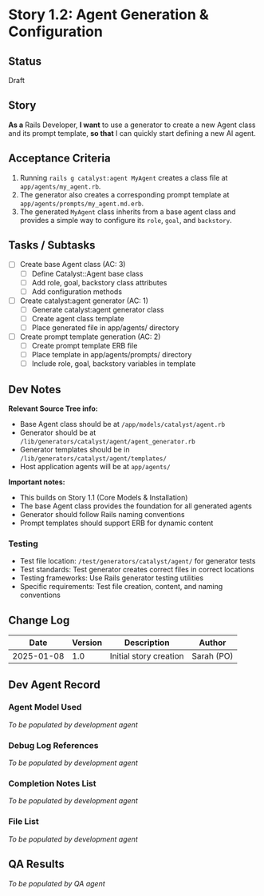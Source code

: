 # Story 1.2: Agent Generation & Configuration

## Status
Draft

## Story
**As a** Rails Developer,
**I want** to use a generator to create a new Agent class and its prompt template,
**so that** I can quickly start defining a new AI agent.

## Acceptance Criteria
1. Running `rails g catalyst:agent MyAgent` creates a class file at `app/agents/my_agent.rb`.
2. The generator also creates a corresponding prompt template at `app/agents/prompts/my_agent.md.erb`.
3. The generated `MyAgent` class inherits from a base agent class and provides a simple way to configure its `role`, `goal`, and `backstory`.

## Tasks / Subtasks

- [ ] Create base Agent class (AC: 3)
  - [ ] Define Catalyst::Agent base class
  - [ ] Add role, goal, backstory class attributes
  - [ ] Add configuration methods
- [ ] Create catalyst:agent generator (AC: 1)
  - [ ] Generate catalyst:agent generator class
  - [ ] Create agent class template
  - [ ] Place generated file in app/agents/ directory
- [ ] Create prompt template generation (AC: 2)
  - [ ] Create prompt template ERB file
  - [ ] Place template in app/agents/prompts/ directory
  - [ ] Include role, goal, backstory variables in template

## Dev Notes

**Relevant Source Tree info:**
- Base Agent class should be at `/app/models/catalyst/agent.rb`
- Generator should be at `/lib/generators/catalyst/agent/agent_generator.rb`
- Generator templates should be in `/lib/generators/catalyst/agent/templates/`
- Host application agents will be at `app/agents/`

**Important notes:**
- This builds on Story 1.1 (Core Models & Installation)
- The base Agent class provides the foundation for all generated agents
- Generator should follow Rails naming conventions
- Prompt templates should support ERB for dynamic content

### Testing
- Test file location: `/test/generators/catalyst/agent/` for generator tests
- Test standards: Test generator creates correct files in correct locations
- Testing frameworks: Use Rails generator testing utilities
- Specific requirements: Test file creation, content, and naming conventions

## Change Log
| Date | Version | Description | Author |
|------|---------|-------------|--------|
| 2025-01-08 | 1.0 | Initial story creation | Sarah (PO) |

## Dev Agent Record

### Agent Model Used
*To be populated by development agent*

### Debug Log References
*To be populated by development agent*

### Completion Notes List
*To be populated by development agent*

### File List
*To be populated by development agent*

## QA Results
*To be populated by QA agent*
